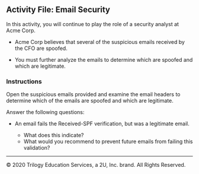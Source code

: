 ## Activity File: Email Security

In this activity, you will continue to play the role of a security analyst at Acme Corp.

- Acme Corp believes that several of the suspicious emails received by the CFO are spoofed.

- You must further analyze the emails to determine which are spoofed and which are legitimate.

### Instructions
   
Open the suspicious emails provided and examine the email headers to determine which of the emails are spoofed and which are legitimate. 
  
Answer the following questions:

-    An email fails the Received-SPF verification, but was a legitimate email.
    
      - What does this indicate?
     -  What would you recommend to prevent future emails from failing this validation?
---
© 2020 Trilogy Education Services, a 2U, Inc. brand. All Rights Reserved.